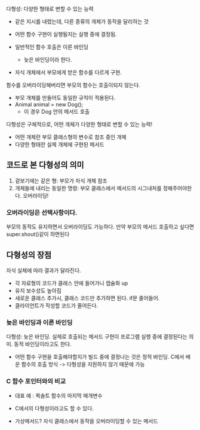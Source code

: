 다형성: 다양한 형태로 변할 수 있는 능력
- 같은 지시를 내렸는데, 다른 종류의 개체가 동작을 달리하는 것
- 어떤 함수 구현이 실행될지는 실행 중에 결정됨.
- 일반적인 함수 호출은 이른 바인딩
    - 늦은 바인딩이라 한다.
  
- 자식 개체에서 부모에게 받은 함수를 다르게 구현. 

함수를 오버라이딩해버리면 부모의 함수는 호출이되지 않는다.
- 부모 개체를 만들어도 동일한 규칙이 적용된다. 
- Animal animal = new Dog(); 
  - 이 경우 Dog 안의 메서드 호출

다형성은 구체적으로, 어떤 개체가 다양한 형태로 변할 수 있는 능력! 
- 어떤 개체란 부모 클래스형의 변수로 참조 중인 개체
- 다양한 형태란 실제 개체에 구현된 메서드

## 코드로 본 다형성의 의미
1. 겉보기에는 같은 형: 부모가 자식 개체 참조
2. 개체들에 내리는 동일한 명령: 부모 클래스에서 메서드의 시그내처를 정해주어야한다. 오버라이딩!

### 오버라이딩은 선택사항이다.
부모의 동작도 유지하면서 오버라이딩도 가능하다.
만약 부모의 메서드 호출하고 싶다면 super.shout()같이 하면된다

## 다형성의 장점
자식 실체에 따라 결과가 달라진다.
- 각 자료형의 코드가 클래스 안에 들어가니 캡슐화 up
- 유지 보수성도 높아짐
- 새로운 클래스 추가시, 클래스 코드만 추가하면 된다. if문 줄어들어.
- 클라이언트가 작성할 코드가 줄어든다.

### 늦은 바인딩과 이른 바인딩
다형성: 늦은 바인딩. 실제로 호출되는 메서드 구현이 프로그램 실행 중에 결정된다는 의미. 동적 바인딩이라고도 한다.
- 어떤 함수 구현을 호출해야할지가 빌드 중에 결정나는 것은 정적 바인딩. C에서 배운 함수의 호출 방식 -> 다형성을 지원하지 않기 때문에 가능

### C 함수 포인터와의 비교
- 대표 예 : 퀵솔트 함수의 마지막 매개변수
- C에서의 다형성이라고도 할 수 있다. 

- 가상메서드? 자식 클래스에서 동작을 오버라이딩할 수 있는 메서드
